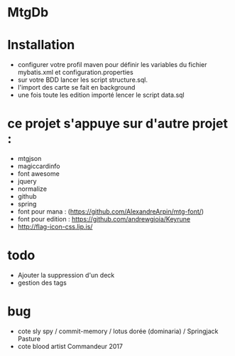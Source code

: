 # MtgDb

# Installation
- configurer votre profil maven pour définir les variables du fichier mybatis.xml et configuration.properties
- sur votre BDD lancer les script structure.sql.
- l'import des carte se fait en background
- une fois toute les edition importé lencer le script data.sql

# ce projet s'appuye sur d'autre projet :
- mtgjson
- magiccardinfo
- font awesome
- jquery
- normalize
- github
- spring
- font pour mana : (https://github.com/AlexandreArpin/mtg-font/)
- font pour edition : https://github.com/andrewgioia/Keyrune
- http://flag-icon-css.lip.is/

# todo
- Ajouter la suppression d'un deck
- gestion des tags

# bug
- cote sly spy /  commit-memory / lotus dorée (dominaria) / Springjack Pasture
- cote blood artist Commandeur 2017
